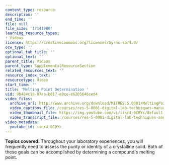 ```yaml
---
content_type: resource
description: ''
end_time: ''
file: null
file_size: '17141980'
learning_resource_types:
- Videos
license: https://creativecommons.org/licenses/by-nc-sa/4.0/
ocw_type: ''
optional_tab_title: ''
optional_text: ''
parent_title: Videos
parent_type: SupplementalResourceSection
related_resources_text: ''
resource_index_text: ''
resourcetype: Video
start_time: ''
title: 'Melting Point Determination '
uid: 9b484c1a-87ea-b817-e8ce-e6205646ced4
video_files:
  archive_url: http://www.archive.org/download/MITRES.5.0001/MeltingPoint_MitDigitalLabTechniquesManual.mp4
  video_captions_file: /courses/res-5-0001-digital-lab-techniques-manual-spring-2007/0243750c4646553b812e4d174d5adb31_iinr4-0C0Yc.vtt
  video_thumbnail_file: https://img.youtube.com/vi/iinr4-0C0Yc/default.jpg
  video_transcript_file: /courses/res-5-0001-digital-lab-techniques-manual-spring-2007/3435973165c198dcc115b6331affcccd_iinr4-0C0Yc.pdf
video_metadata:
  youtube_id: iinr4-0C0Yc
---
```


**Topics covered:** Throughout your laboratory experiences, you will frequently need to assess the purity or identity of a crystalline solid. Both of these goals can be accomplished by determining a compound's melting point.

